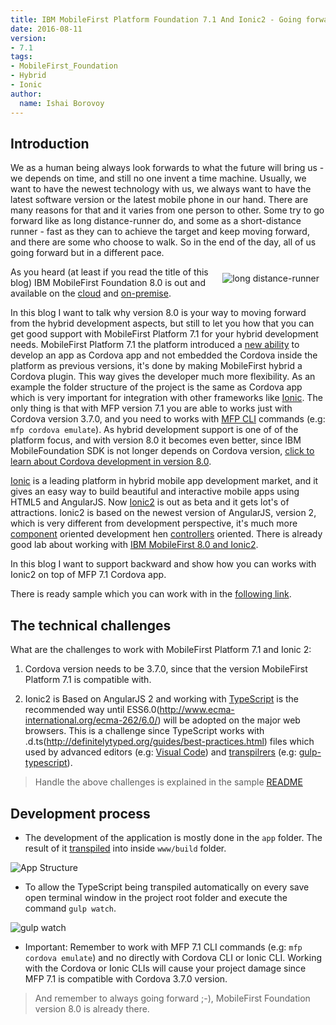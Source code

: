 ```yaml
---
title: IBM MobileFirst Platform Foundation 7.1 And Ionic2 - Going forward while support backward
date: 2016-08-11
version:
- 7.1
tags:
- MobileFirst_Foundation
- Hybrid
- Ionic
author:
  name: Ishai Borovoy
---
```

## Introduction

We as a human being always look forwards to what the future will bring us - we depends on time, and still no one invent a time machine. Usually, we want to have the newest technology with us, we always want to have the latest software version or the latest mobile phone in our hand. There are many reasons for that and it varies from one person to other.  Some try to go forward like as long distance-runner do, and some as a short-distance runner - fast as they can to achieve the target and keep moving forward, and there are some who choose to walk. So in the end of the day, all of us going forward but in a different pace.

<img alt="long distance-runner" src="{{site.baseurl}}/assets/blog/2016-08-11-going-forward/long-run.jpg" style="float:right;margin: 10px"/>

As you heard (at least if you read the title of this blog) IBM MobileFirst Foundation 8.0 is out and available on the [cloud](https://www.ibm.com/marketplace/cloud/mobile-cloud-applications/us/en-us) and [on-premise](https://mobilefirstplatform.ibmcloud.com/downloads/).

In this blog I want to talk why version 8.0 is your way to moving forward from the hybrid development aspects, but still to let you how that you can get good support with MobileFirst Platform 7.1 for your hybrid development needs. MobileFirst Platform 7.1 the platform introduced a [new ability](https://mobilefirstplatform.ibmcloud.com/tutorials/en/foundation/7.1/hello-world/integrating-mfpf-sdk-in-cordova-applications/) to develop an app as Cordova app and not embedded the Cordova inside the platform as previous versions, it's done by making MobileFirst hybrid a Cordova plugin.  This way gives the developer much more flexibility.  As an example the folder structure of the project is the same as Cordova app which is very important for integration with other frameworks like [Ionic](http://ionicframework.com/). The only thing is that with MFP version 7.1 you are able to works just with Cordova version 3.7.0, and you need to works with [MFP CLI](https://mobilefirstplatform.ibmcloud.com/tutorials/en/foundation/7.1/advanced-client-side-development/using-cli-to-create-build-and-manage-mobilefirst-project-artifacts/) commands (e.g: `mfp cordova emulate`).  As hybrid development support is one of of the platform focus, and with version 8.0 it becomes even better, since IBM MobileFoundation SDK is not longer depends on Cordova version, [click to learn about Cordova development in version 8.0](https://mobilefirstplatform.ibmcloud.com/tutorials/en/foundation/8.0/using-the-mfpf-sdk/cordova-apps/).

[Ionic](http://ionicframework.com/) is a leading platform in hybrid mobile app development market, and it gives an easy way to build beautiful and interactive mobile apps using HTML5 and AngularJS. Now [Ionic2](http://ionic.io/2) is out as beta and it gets lot's of attractions.  Ionic2 is based on the newest version of AngularJS, version 2, which is very different from development perspective, it's much more [component](http://learnangular2.com/components/) oriented development hen [controllers](https://docs.angularjs.org/guide/controller) oriented.  There is already good lab about working with [IBM MobileFirst 8.0 and Ionic2](https://mobilefirstplatform.ibmcloud.com/labs/developers/8.0/advancedmessenger/).

In this blog I want to support backward and show how you can works with Ionic2 on top of MFP 7.1 Cordova app.  

There is ready sample which you can work with in the [following link](https://github.com/mfpdev/mfp71-with-ionic2).  

## The technical challenges

What are the challenges to work with MobileFirst Platform 7.1 and Ionic 2:

1. Cordova version needs to be 3.7.0, since that the version MobileFirst Platform 7.1 is compatible with.

2. Ionic2 is Based on AngularJS 2 and working with [TypeScript](https://www.typescriptlang.org/) is the recommended way until ESS6.0(http://www.ecma-international.org/ecma-262/6.0/) will be adopted on the major web browsers.  This is a challenge since TypeScript works with .d.ts(http://definitelytyped.org/guides/best-practices.html) files which used by advanced editors (e.g: [Visual Code](https://www.visualstudio.com/en-us/products/code-vs.aspx)) and [transpilrers](https://www.wikiwand.com/en/Source-to-source_compiler) (e.g: [gulp-typescript](https://www.npmjs.com/package/gulp-typescript)).  

> Handle the above challenges is explained in the sample [README](https://github.com/mfpdev/mfp71-with-ionic2#how-to-create-a-blank-template-of-an-mfp-71-cordova-app-that-uses-ionic2)

## Development process
- The development of the application is mostly done in the `app` folder. The result of it [transpiled](https://www.wikiwand.com/en/Source-to-source_compiler) into inside `www/build` folder.

![App Structure]({{site.baseurl}}/assets/blog/2016-08-11-going-forward/app-structure.png)

- To allow the TypeScript being transpiled automatically on every save open terminal window  in the project root folder and execute the command `gulp watch`.

![gulp watch]({{site.baseurl}}/assets/blog/2016-08-11-going-forward/gulp-watch.png)

- Important: Remember to work with MFP 7.1 CLI commands (e.g: `mfp cordova emulate`) and no directly with Cordova CLI or Ionic CLI.  Working with the Cordova or Ionic CLIs will cause your project damage since MFP 7.1 is compatible with Cordova 3.7.0 version.

>And remember to always going forward ;-), MobileFirst Foundation version 8.0 is already there.
